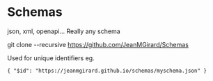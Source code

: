 # Schemas
json, xml, openapi... Really any schema

git clone --recursive https://github.com/JeanMGirard/Schemas



Used for unique identifiers
eg.
```
{ "$id": "https://jeanmgirard.github.io/schemas/myschema.json" }
```
